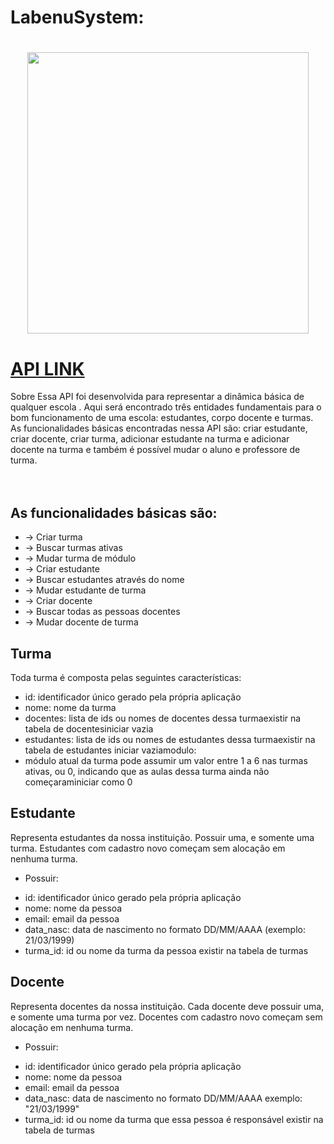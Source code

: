 # LabenuSystem:

<h1 align="center">
<img width=450 src="https://content.pstmn.io/77615daa-597b-4b47-9a40-1ba48ca7e854/aW1hZ2UtcmVtb3ZlYmctcHJldmlldy5wbmc=">
</h1>

# [API LINK ](https://documenter.getpostman.com/view/22767800/VVJ3zb4P#78e8bc21-eb8f-4969-8b43-3b10bd75988d)

Sobre
Essa API foi desenvolvida para representar a dinâmica básica de
qualquer escola . Aqui será encontrado três entidades
fundamentais para o bom funcionamento de uma escola:
estudantes, corpo docente e turmas. As funcionalidades básicas
encontradas nessa API são: criar estudante, criar docente,
criar turma, adicionar estudante na turma e adicionar docente
na turma e também é possível mudar o aluno e professore de turma.

ﾠ
## As funcionalidades básicas são:
- → Criar turma
- → Buscar turmas ativas
- → Mudar turma de módulo
- → Criar estudante
- → Buscar estudantes através do nome
- → Mudar estudante de turma
- → Criar docente
- → Buscar todas as pessoas docentes
- → Mudar docente de turma

## Turma
Toda turma é composta pelas seguintes características:

- id: identificador único gerado pela própria aplicação
- nome: nome da turma
- docentes: lista de ids ou nomes de docentes dessa turmaexistir na tabela de docentesiniciar vazia
- estudantes: lista de ids ou nomes de estudantes dessa turmaexistir na tabela de estudantes iniciar vaziamodulo: 
- módulo atual da turma pode assumir um valor entre 1 a 6 nas turmas ativas, ou 0, indicando que as aulas dessa turma ainda não começaraminiciar como 0

## Estudante
Representa estudantes da nossa instituição. Possuir uma, e somente uma turma. Estudantes com cadastro novo começam sem alocação em nenhuma turma.

* Possuir:

- id: identificador único gerado pela própria aplicação
- nome: nome da pessoa
- email: email da pessoa
- data_nasc: data de nascimento no formato DD/MM/AAAA (exemplo: 21/03/1999)
- turma_id: id ou nome da turma da pessoa existir na tabela de turmas

## Docente
Representa docentes da nossa instituição. Cada docente deve possuir uma, e somente uma turma por vez. Docentes com cadastro novo começam sem alocação em nenhuma turma.

* Possuir:

- id: identificador único gerado pela própria aplicação
- nome: nome da pessoa
- email: email da pessoa
- data_nasc: data de nascimento no formato DD/MM/AAAA exemplo: "21/03/1999"
- turma_id: id ou nome da turma que essa pessoa é responsável existir na tabela de turmas
